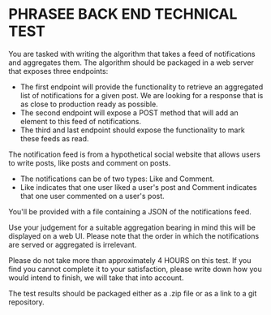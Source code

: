 # PHRASEE BACK END TECHNICAL TEST
You are tasked with writing the algorithm that takes a feed of notifications and aggregates them. The
algorithm should be packaged in a web server that exposes three endpoints:
- The first endpoint will provide the functionality to retrieve an aggregated list of notifications for a
given post. We are looking for a response that is as close to production ready as possible.
- The second endpoint will expose a POST method that will add an element to this feed of
notifications.
- The third and last endpoint should expose the functionality to mark these feeds as read.

The notification feed is from a hypothetical social website that allows users to write posts, like posts
and comment on posts.

- The notifications can be of two types: Like and Comment.
- Like indicates that one user liked a user's post and Comment indicates that one user commented on a user's post.

You'll be provided with a file containing a JSON of the notifications feed.

Use your judgement for a suitable aggregation bearing in mind this will be displayed on a web UI.
Please note that the order in which the notifications are served or aggregated is irrelevant.

Please do not take more than approximately 4 HOURS on this test.
If you find you cannot complete it to your satisfaction, please write down how you would intend to
finish, we will take that into account.

The test results should be packaged either as a .zip file or as a link to a git repository.
